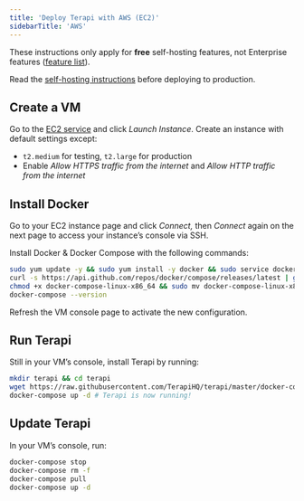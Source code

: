 ```yaml
---
title: 'Deploy Terapi with AWS (EC2)'
sidebarTitle: 'AWS'
---
```



These instructions only apply for **free** self-hosting features, not Enterprise features ([feature list]()).

Read the [self-hosting instructions](/host/self-host/self-hosting-instructions) before deploying to production.

## Create a VM[](#create-vm 'Direct link to Create a VM')

Go to the [EC2 service](https://console.aws.amazon.com/ec2/v2/home) and click
_Launch Instance_. Create an instance with default settings except:

-   `t2.medium` for testing, `t2.large` for production
-   Enable _Allow HTTPS traffic from the internet_ and _Allow HTTP traffic from
    the internet_

## Install Docker[](#install-docker 'Direct link to Install Docker')

Go to your EC2 instance page and click _Connect,_ then _Connect_ again on the
next page to access your instance’s console via SSH.

Install Docker & Docker Compose with the following commands:

```bash
sudo yum update -y && sudo yum install -y docker && sudo service docker start && sudo usermod -a -G docker $USER
curl -s https://api.github.com/repos/docker/compose/releases/latest | grep browser_download_url  | grep docker-compose-linux-x86_64 | cut -d '"' -f 4 | wget -qi -
chmod +x docker-compose-linux-x86_64 && sudo mv docker-compose-linux-x86_64 /usr/local/bin/docker-compose
docker-compose --version
```

Refresh the VM console page to activate the new configuration.

## Run Terapi[](#run-terapi 'Direct link to Run Terapi')

Still in your VM’s console, install Terapi by running:

```bash
mkdir terapi && cd terapi
wget https://raw.githubusercontent.com/TerapiHQ/terapi/master/docker-compose.yaml
docker-compose up -d # Terapi is now running!
```

## Update Terapi[](#update-terapi 'Direct link to Update Terapi')

In your VM’s console, run:

```bash
docker-compose stop
docker-compose rm -f
docker-compose pull
docker-compose up -d
```


